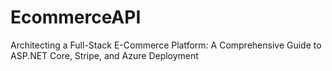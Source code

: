 # EcommerceAPI
Architecting a Full-Stack E-Commerce Platform: A Comprehensive Guide to ASP.NET Core, Stripe, and Azure Deployment
